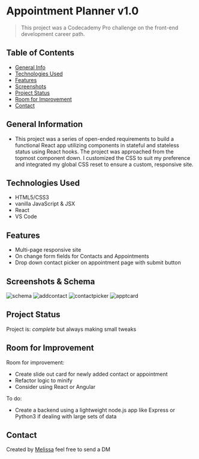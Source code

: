 # Appointment Planner v1.0

> This project was a Codecademy Pro challenge on the front-end development career path.

## Table of Contents

* [General Info](#general-information)
* [Technologies Used](#technologies-used)
* [Features](#features)
* [Screenshots](#screenshots)
* [Project Status](#project-status)
* [Room for Improvement](#room-for-improvement)
* [Contact](#contact)

## General Information

* This project was a series of open-ended requirements to build a functional React app utilizing components in stateful and stateless status using React hooks. The project was approached from the topmost component down. I customized the CSS to suit my preference and integrated my global CSS reset to ensure a custom, responsive site.

## Technologies Used

* HTML5/CSS3
* vanilla JavaScript & JSX
* React
* VS Code

## Features

* Multi-page responsive site
* On change form fields for Contacts and Appointments
* Drop down contact picker on appointment page with submit button

## Screenshots & Schema

![schema](https://static-assets.codecademy.com/skillpaths/react-redux/appointments-components.png)
![addcontact](https://user-images.githubusercontent.com/91221861/163689191-186cc279-3c0d-43d4-a909-aeb1d1cbfbf3.png)
![contactpicker](https://user-images.githubusercontent.com/91221861/163689196-5742a5be-70fa-4f6f-ab92-6d86a31cdfe8.png)
![apptcard](https://user-images.githubusercontent.com/91221861/163689198-5ce88dd0-7935-4ccf-b2d3-87b327dd1b6a.png)

## Project Status

Project is:  _complete_ but always making small tweaks

## Room for Improvement

Room for improvement:

* Create slide out card for newly added contact or appointment
* Refactor logic to minify
* Consider using React or Angular

To do:

* Create a backend using a lightweight node.js app like Express or Python3 if dealing with large sets of data

## Contact

Created by [Melissa](https://twitter.com/misathemeb)  feel free to send a DM

